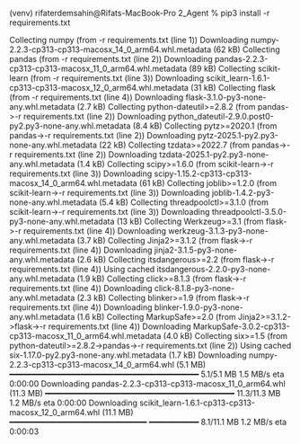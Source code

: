 (venv) rifaterdemsahin@Rifats-MacBook-Pro 2_Agent % pip3 install -r requirements.txt

Collecting numpy (from -r requirements.txt (line 1))
  Downloading numpy-2.2.3-cp313-cp313-macosx_14_0_arm64.whl.metadata (62 kB)
Collecting pandas (from -r requirements.txt (line 2))
  Downloading pandas-2.2.3-cp313-cp313-macosx_11_0_arm64.whl.metadata (89 kB)
Collecting scikit-learn (from -r requirements.txt (line 3))
  Downloading scikit_learn-1.6.1-cp313-cp313-macosx_12_0_arm64.whl.metadata (31 kB)
Collecting flask (from -r requirements.txt (line 4))
  Downloading flask-3.1.0-py3-none-any.whl.metadata (2.7 kB)
Collecting python-dateutil>=2.8.2 (from pandas->-r requirements.txt (line 2))
  Downloading python_dateutil-2.9.0.post0-py2.py3-none-any.whl.metadata (8.4 kB)
Collecting pytz>=2020.1 (from pandas->-r requirements.txt (line 2))
  Downloading pytz-2025.1-py2.py3-none-any.whl.metadata (22 kB)
Collecting tzdata>=2022.7 (from pandas->-r requirements.txt (line 2))
  Downloading tzdata-2025.1-py2.py3-none-any.whl.metadata (1.4 kB)
Collecting scipy>=1.6.0 (from scikit-learn->-r requirements.txt (line 3))
  Downloading scipy-1.15.2-cp313-cp313-macosx_14_0_arm64.whl.metadata (61 kB)
Collecting joblib>=1.2.0 (from scikit-learn->-r requirements.txt (line 3))
  Downloading joblib-1.4.2-py3-none-any.whl.metadata (5.4 kB)
Collecting threadpoolctl>=3.1.0 (from scikit-learn->-r requirements.txt (line 3))
  Downloading threadpoolctl-3.5.0-py3-none-any.whl.metadata (13 kB)
Collecting Werkzeug>=3.1 (from flask->-r requirements.txt (line 4))
  Downloading werkzeug-3.1.3-py3-none-any.whl.metadata (3.7 kB)
Collecting Jinja2>=3.1.2 (from flask->-r requirements.txt (line 4))
  Downloading jinja2-3.1.5-py3-none-any.whl.metadata (2.6 kB)
Collecting itsdangerous>=2.2 (from flask->-r requirements.txt (line 4))
  Using cached itsdangerous-2.2.0-py3-none-any.whl.metadata (1.9 kB)
Collecting click>=8.1.3 (from flask->-r requirements.txt (line 4))
  Downloading click-8.1.8-py3-none-any.whl.metadata (2.3 kB)
Collecting blinker>=1.9 (from flask->-r requirements.txt (line 4))
  Downloading blinker-1.9.0-py3-none-any.whl.metadata (1.6 kB)
Collecting MarkupSafe>=2.0 (from Jinja2>=3.1.2->flask->-r requirements.txt (line 4))
  Downloading MarkupSafe-3.0.2-cp313-cp313-macosx_11_0_arm64.whl.metadata (4.0 kB)
Collecting six>=1.5 (from python-dateutil>=2.8.2->pandas->-r requirements.txt (line 2))
  Using cached six-1.17.0-py2.py3-none-any.whl.metadata (1.7 kB)
Downloading numpy-2.2.3-cp313-cp313-macosx_14_0_arm64.whl (5.1 MB)
   ━━━━━━━━━━━━━━━━━━━━━━━━━━━━━━━━━━━━━━━━ 5.1/5.1 MB 1.5 MB/s eta 0:00:00
Downloading pandas-2.2.3-cp313-cp313-macosx_11_0_arm64.whl (11.3 MB)
   ━━━━━━━━━━━━━━━━━━━━━━━━━━━━━━━━━━━━━━━━ 11.3/11.3 MB 1.2 MB/s eta 0:00:00
Downloading scikit_learn-1.6.1-cp313-cp313-macosx_12_0_arm64.whl (11.1 MB)
   ━━━━━━━━━━━━━━━━━━━━━━━━━━━━━╺━━━━━━━━━━ 8.1/11.1 MB 1.2 MB/s eta 0:00:03
